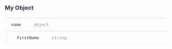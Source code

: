 <div class="attributesKit">
    <div style="padding-bottom:10px;">
        <h1 style="font-family:&#x27;Source Sans Pro&#x27;, -apple-system, Helvetica, sans-serif;font-size:18px;color:#30343F;">My Object</h1></div>
    <div style="width:100%;height:auto;display:flex;flex-direction:row;flex-wrap:no-wrap;justify-content:flex-start;align-items:stretch;position:relative;border-top:1px solid #D2D8DE;">
        <div style="height:auto;width:100%;display:flex;flex-direction:column;flex-wrap:no-wrap;justify-content:flex-start;align-items:flex-start;">
            <div style="width:100%;height:auto;display:flex;flex-direction:row;flex-wrap:no-wrap;justify-content:flex-start;align-items:stretch;position:relative;"></div>
            <div style="width:100%;height:auto;display:flex;flex-direction:row;flex-wrap:no-wrap;justify-content:flex-start;align-items:stretch;position:relative;">
                <div style="width:100%;height:auto;">
                    <div>
                        <div>
                            <div style="width:100%;height:auto;display:flex;flex-direction:row;flex-wrap:no-wrap;justify-content:flex-start;align-items:stretch;position:relative;border-bottom:none;padding-top:14px;padding-bottom:14px;">
                                <div style="height:auto;width:100%;display:flex;flex-direction:column;flex-wrap:no-wrap;justify-content:flex-start;align-items:flex-start;">
                                    <div style="width:100%;height:auto;display:flex;flex-direction:row;flex-wrap:no-wrap;justify-content:center;align-items:center;position:relative;padding-bottom:14px;">
                                        <div style="width:13px;height:13px;max-width:13px;min-width:13px;cursor:pointer;margin-right:7px;">
                                            <div style="width:13px;height:13px;background-repeat:no-repeat;background-position:center;background-image:url([object Object]);background-size:13px 8px;"></div>
                                        </div>
                                        <div style="height:auto;width:auto;display:flex;flex-direction:column;flex-wrap:no-wrap;justify-content:flex-start;align-items:flex-start;margin-left:0px;margin-right:40px;">
                                            <div style="width:100%;height:auto;font-family:&#x27;Source Code Pro&#x27;, monospace;font-weight:500;font-size:13px;line-height:13px;color:rgb(48, 52, 63);word-break:keep-all;word-wrap:normal;">name</div>
                                        </div>
                                        <div style="height:auto;width:100%;display:flex;flex-direction:column;flex-wrap:no-wrap;justify-content:flex-start;align-items:flex-start;">
                                            <div style="width:100%;font-family:&#x27;Source Code Pro&#x27;, monospace;font-weight:regular;font-size:13px;color:#8A93A3;line-height:13px;">object</div>
                                        </div>
                                    </div>
                                    <div style="min-width:100%;max-width:100%;height:auto;padding-left:6px;">
                                        <div style="min-width:100%;max-width:100%;width:100%;border-left:1px solid #E8EBEE;position:relative;">
                                            <div style="position:absolute;top:-14px;left:-1px;width:1px;height:14px;background-color:#E8EBEE;"></div>
                                            <div style="width:100%;height:auto;display:flex;flex-direction:row;flex-wrap:no-wrap;justify-content:flex-start;align-items:stretch;position:relative;">
                                                <div style="width:100%;height:auto;display:flex;flex-direction:row;flex-wrap:no-wrap;justify-content:flex-start;align-items:stretch;position:relative;">
                                                    <div style="height:auto;width:100%;display:flex;flex-direction:column;flex-wrap:no-wrap;justify-content:flex-start;align-items:flex-start;">
                                                        <div style="width:100%;height:auto;display:flex;flex-direction:row;flex-wrap:no-wrap;justify-content:flex-start;align-items:stretch;position:relative;">
                                                            <div style="width:100%;height:auto;display:flex;flex-direction:row;flex-wrap:no-wrap;justify-content:flex-start;align-items:center;position:relative;border-bottom:1px solid #D2D8DE;padding-left:10px;padding-right:10px;">
                                                                <div style="height:auto;width:100%;display:flex;flex-direction:column;flex-wrap:no-wrap;justify-content:flex-start;align-items:flex-start;"></div>
                                                            </div>
                                                        </div>
                                                        <div style="width:100%;height:auto;display:flex;flex-direction:row;flex-wrap:no-wrap;justify-content:flex-start;align-items:stretch;position:relative;">
                                                            <div style="width:100%;height:auto;">
                                                                <div>
                                                                    <div>
                                                                        <div style="width:100%;height:auto;display:flex;flex-direction:row;flex-wrap:no-wrap;justify-content:flex-start;align-items:stretch;position:relative;border-bottom:1px solid #E8EBEE;padding-top:14px;padding-bottom:14px;">
                                                                            <div style="height:auto;width:auto;display:flex;flex-direction:column;flex-wrap:no-wrap;justify-content:flex-start;align-items:flex-start;margin-left:30px;margin-right:40px;">
                                                                                <div style="width:100%;height:auto;font-family:&#x27;Source Code Pro&#x27;, monospace;font-weight:500;font-size:13px;line-height:13px;color:rgb(48, 52, 63);word-break:keep-all;word-wrap:normal;">firstName</div>
                                                                            </div>
                                                                            <div style="height:auto;width:100%;display:flex;flex-direction:column;flex-wrap:no-wrap;justify-content:flex-start;align-items:flex-start;">
                                                                                <div style="width:100%;height:auto;display:flex;flex-direction:row;flex-wrap:no-wrap;justify-content:flex-start;align-items:stretch;position:relative;">
                                                                                    <div style="height:auto;width:100%;display:flex;flex-direction:column;flex-wrap:no-wrap;justify-content:flex-start;align-items:flex-start;">
                                                                                        <div style="width:100%;font-family:&#x27;Source Code Pro&#x27;, monospace;font-weight:regular;font-size:13px;color:#8A93A3;line-height:13px;">string</div>
                                                                                    </div>
                                                                                </div>
                                                                                <div style="width:100%;height:auto;display:flex;flex-direction:row;flex-wrap:no-wrap;justify-content:flex-start;align-items:stretch;position:relative;">
                                                                                    <div>
                                                                                        <style>
                                                                                            .attributesKit p {
                                                                                                margin-bottom: 4px;
                                                                                                font-family: 'Source Sans Pro', -apple-system, Helvetica, sans-serif;
                                                                                                font-size: 14px;
                                                                                                color: #8A93A3;
                                                                                                line-height: 21px;
                                                                                                font-weight: regular;
                                                                                            }
                                                                                            
                                                                                            .attributesKit p:last-child {
                                                                                                margin-bottom: 0px;
                                                                                            }
                                                                                            
                                                                                            .attributesKit ul {
                                                                                                margin-left: 20px;
                                                                                            }
                                                                                            
                                                                                            .attributesKit a {
                                                                                                color: #747E8E;
                                                                                                text-decoration: none;
                                                                                                border-bottom: 1px solid #DCE0E8;
                                                                                            }
                                                                                            
                                                                                            .attributesKit a:hover {
                                                                                                border-bottom: none;
                                                                                            }
                                                                                        </style>
                                                                                        <div style="font-family:&#x27;Source Sans Pro&#x27;, -apple-system, Helvetica, sans-serif;font-size:13px;color:#8A93A3;line-height:150%;font-weight:regular;margin-top:6px;">
                                                                                            <p>Lorem ipsum dolor sit amet, consectetur adipiscing elit. Nunc tincidunt auctor erat nec vulputate. Donec ut urna urna. Phasellus nisl dolor, posuere non placerat
                                                                                                a, efficitur nec elit. Cras mattis nulla et volutpat ullamcorper.</p>
                                                                                            <p>Donec posuere ipsum at est egestas tempus. Nullam sed interdum eros. Proin accumsan sodales sodales. Nam consequat convallis augue vitae pretium. Maecenas quis
                                                                                                orci fringilla ex interdum vestibulum non sed odio.</p>
                                                                                            <ul>
                                                                                                <li>
                                                                                                    <p>Lorem ipsum dolor sit amet, consectetur adipiscing elit</p>
                                                                                                </li>
                                                                                                <li>
                                                                                                    <p>Duis malesuada velit id nunc porttitor, id interdum eros blandit</p>
                                                                                                </li>
                                                                                                <li>
                                                                                                    <p>Pellentesque ut dui a libero varius ultrices at vel nunc</p>
                                                                                                </li>
                                                                                            </ul>
                                                                                            <p>Curabitur iaculis commodo finibus. Praesent suscipit velit ante, quis bibendum felis molestie vel. Nam ornare enim vitae est bibendum rhoncus. Donec et libero
                                                                                                vel mi vehicula varius.</p>
                                                                                            <ul>
                                                                                                <li>
                                                                                                    <p>Lorem</p>
                                                                                                </li>
                                                                                                <li>
                                                                                                    <p>Duis</p>
                                                                                                </li>
                                                                                                <li>
                                                                                                    <p>Pellentesque</p>
                                                                                                </li>
                                                                                            </ul>
                                                                                        </div>
                                                                                    </div>
                                                                                </div>
                                                                                <div style="width:100%;height:auto;display:flex;flex-direction:row;flex-wrap:no-wrap;justify-content:flex-start;align-items:stretch;position:relative;">
                                                                                    <div style="width:auto;height:auto;margin-top:6px;margin-bottom:0px;margin-left:0px;margin-right:0px;font-weight:600;background-color:#F0F1F4;border-radius:3px;padding-top:4px;padding-bottom:4px;padding-left:8px;padding-right:8px;font-family:&#x27;Source Sans Pro&#x27;, -apple-system, Helvetica, sans-serif;font-size:13px;line-height:13px;color:#5D6470;">František</div>
                                                                                </div>
                                                                            </div>
                                                                        </div>
                                                                        <div style="width:100%;height:auto;display:flex;flex-direction:row;flex-wrap:no-wrap;justify-content:flex-start;align-items:stretch;position:relative;border-bottom:0px;padding-top:14px;padding-bottom:14px;">
                                                                            <div style="height:auto;width:auto;display:flex;flex-direction:column;flex-wrap:no-wrap;justify-content:flex-start;align-items:flex-start;margin-left:30px;margin-right:40px;">
                                                                                <div style="width:100%;height:auto;font-family:&#x27;Source Code Pro&#x27;, monospace;font-weight:500;font-size:13px;line-height:13px;color:rgb(48, 52, 63);word-break:keep-all;word-wrap:normal;">lastName</div>
                                                                            </div>
                                                                            <div style="height:auto;width:100%;display:flex;flex-direction:column;flex-wrap:no-wrap;justify-content:flex-start;align-items:flex-start;">
                                                                                <div style="width:100%;height:auto;display:flex;flex-direction:row;flex-wrap:no-wrap;justify-content:flex-start;align-items:stretch;position:relative;">
                                                                                    <div style="height:auto;width:100%;display:flex;flex-direction:column;flex-wrap:no-wrap;justify-content:flex-start;align-items:flex-start;">
                                                                                        <div style="width:100%;font-family:&#x27;Source Code Pro&#x27;, monospace;font-weight:regular;font-size:13px;color:#8A93A3;line-height:13px;">string</div>
                                                                                    </div>
                                                                                </div>
                                                                                <div style="width:100%;height:auto;display:flex;flex-direction:row;flex-wrap:no-wrap;justify-content:flex-start;align-items:stretch;position:relative;">
                                                                                    <div>
                                                                                        <style>
                                                                                            .attributesKit p {
                                                                                                margin-bottom: 4px;
                                                                                                font-family: 'Source Sans Pro', -apple-system, Helvetica, sans-serif;
                                                                                                font-size: 14px;
                                                                                                color: #8A93A3;
                                                                                                line-height: 21px;
                                                                                                font-weight: regular;
                                                                                            }
                                                                                            
                                                                                            .attributesKit p:last-child {
                                                                                                margin-bottom: 0px;
                                                                                            }
                                                                                            
                                                                                            .attributesKit ul {
                                                                                                margin-left: 20px;
                                                                                            }
                                                                                            
                                                                                            .attributesKit a {
                                                                                                color: #747E8E;
                                                                                                text-decoration: none;
                                                                                                border-bottom: 1px solid #DCE0E8;
                                                                                            }
                                                                                            
                                                                                            .attributesKit a:hover {
                                                                                                border-bottom: none;
                                                                                            }
                                                                                        </style>
                                                                                        <div style="font-family:&#x27;Source Sans Pro&#x27;, -apple-system, Helvetica, sans-serif;font-size:13px;color:#8A93A3;line-height:150%;font-weight:regular;margin-top:6px;">
                                                                                            <p>Lorem ipsum dolor sit amet, consectetur adipiscing elit. Nunc tincidunt auctor erat nec vulputate. Donec ut urna urna. Phasellus nisl dolor, posuere non placerat
                                                                                                a, efficitur nec elit. Cras mattis nulla et volutpat ullamcorper.</p>
                                                                                            <p>Donec posuere ipsum at est egestas tempus. Nullam sed interdum eros. Proin accumsan sodales sodales. Nam consequat convallis augue vitae pretium. Maecenas quis
                                                                                                orci fringilla ex interdum vestibulum non sed odio.</p>
                                                                                            <ul>
                                                                                                <li>
                                                                                                    <p>Lorem ipsum dolor sit amet, consectetur adipiscing elit</p>
                                                                                                </li>
                                                                                                <li>
                                                                                                    <p>Duis malesuada velit id nunc porttitor, id interdum eros blandit</p>
                                                                                                </li>
                                                                                                <li>
                                                                                                    <p>Pellentesque ut dui a libero varius ultrices at vel nunc</p>
                                                                                                </li>
                                                                                            </ul>
                                                                                            <p>Curabitur iaculis commodo finibus. Praesent suscipit velit ante, quis bibendum felis molestie vel. Nam ornare enim vitae est bibendum rhoncus. Donec et libero
                                                                                                vel mi vehicula varius.</p>
                                                                                            <ul>
                                                                                                <li>
                                                                                                    <p>Lorem</p>
                                                                                                </li>
                                                                                                <li>
                                                                                                    <p>Duis</p>
                                                                                                </li>
                                                                                                <li>
                                                                                                    <p>Pellentesque</p>
                                                                                                </li>
                                                                                            </ul>
                                                                                        </div>
                                                                                    </div>
                                                                                </div>
                                                                                <div style="width:100%;height:auto;display:flex;flex-direction:row;flex-wrap:no-wrap;justify-content:flex-start;align-items:stretch;position:relative;">
                                                                                    <div style="width:auto;height:auto;margin-top:6px;margin-bottom:0px;margin-left:0px;margin-right:0px;font-weight:600;background-color:#F0F1F4;border-radius:3px;padding-top:4px;padding-bottom:4px;padding-left:8px;padding-right:8px;font-family:&#x27;Source Sans Pro&#x27;, -apple-system, Helvetica, sans-serif;font-size:13px;line-height:13px;color:#5D6470;">Novák</div>
                                                                                </div>
                                                                            </div>
                                                                        </div>
                                                                    </div>
                                                                </div>
                                                            </div>
                                                        </div>
                                                    </div>
                                                </div>
                                            </div>
                                        </div>
                                    </div>
                                </div>
                            </div>
                        </div>
                    </div>
                </div>
            </div>
        </div>
    </div>
</div>